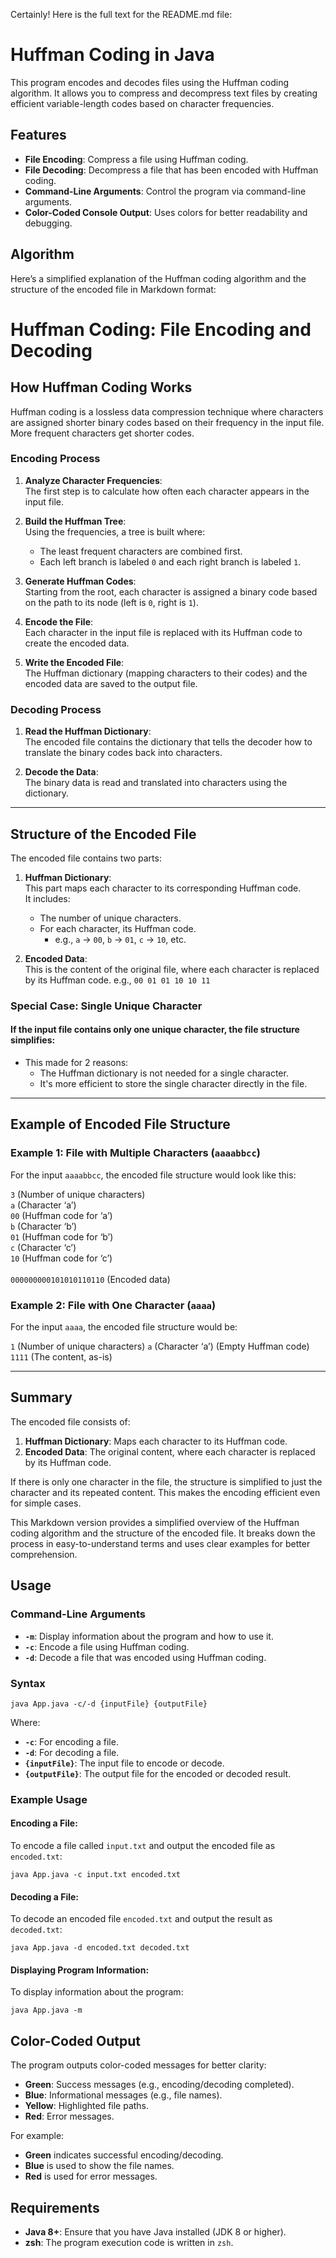 Certainly! Here is the full text for the README.md file:

# Huffman Coding in Java

This program encodes and decodes files using the Huffman coding algorithm. It allows you to compress and decompress text
files by creating efficient variable-length codes based on character frequencies.

## Features

- **File Encoding**: Compress a file using Huffman coding.
- **File Decoding**: Decompress a file that has been encoded with Huffman coding.
- **Command-Line Arguments**: Control the program via command-line arguments.
- **Color-Coded Console Output**: Uses colors for better readability and debugging.

## Algorithm

Here’s a simplified explanation of the Huffman coding algorithm and the structure of the encoded file in Markdown
format:

# Huffman Coding: File Encoding and Decoding

## How Huffman Coding Works

Huffman coding is a lossless data compression technique where characters are assigned shorter binary codes
based on their frequency in the input file. More frequent characters get shorter codes.

### Encoding Process

1. **Analyze Character Frequencies**:  
   The first step is to calculate how often each character appears in the input file.

2. **Build the Huffman Tree**:  
   Using the frequencies, a tree is built where:
    - The least frequent characters are combined first.
    - Each left branch is labeled `0` and each right branch is labeled `1`.

3. **Generate Huffman Codes**:  
   Starting from the root, each character is assigned a binary code based on the path to
   its node  (left is `0`, right is `1`).

4. **Encode the File**:  
   Each character in the input file is replaced with its Huffman code to create the encoded data.

5. **Write the Encoded File**:  
   The Huffman dictionary (mapping characters to their codes) and the encoded data are saved to the output file.

### Decoding Process

1. **Read the Huffman Dictionary**:  
   The encoded file contains the dictionary that tells the decoder how to translate the binary codes back into
   characters.

2. **Decode the Data**:  
   The binary data is read and translated into characters using the dictionary.

---

## Structure of the Encoded File

The encoded file contains two parts:

1. **Huffman Dictionary**:  
   This part maps each character to its corresponding Huffman code.  
   It includes:
    - The number of unique characters.
    - For each character, its Huffman code.
        - e.g., `a` -> `00`, `b` -> `01`, `c` -> `10`, etc.

2. **Encoded Data**:  
   This is the content of the original file, where each character is replaced by its Huffman code.
   e.g., `00 01 01 10 10 11`

### Special Case: Single Unique Character

#### If the input file contains only one unique character, the file structure simplifies:

- This made for 2 reasons:
    - The Huffman dictionary is not needed for a single character.
    - It's more efficient to store the single character directly in the file.

---

## Example of Encoded File Structure

### Example 1: File with Multiple Characters (`aaaabbcc`)

For the input `aaaabbcc`, the encoded file structure would look like this:

`3`       (Number of unique characters) \
`a`       (Character ‘a’) \
`00`      (Huffman code for ‘a’) \
`b`     (Character ‘b’) \
`01`      (Huffman code for ‘b’) \
`c`       (Character ‘c’) \
`10`      (Huffman code for ‘c’) \
\
`000000000101010110110` (Encoded data)

### Example 2: File with One Character (`aaaa`)

For the input `aaaa`, the encoded file structure would be:

`1`       (Number of unique characters)
`a`       (Character ‘a’)
(Empty Huffman code)
`1111`    (The content, as-is)

---

## Summary

The encoded file consists of:

1. **Huffman Dictionary**: Maps each character to its Huffman code.
2. **Encoded Data**: The original content, where each character is replaced by its Huffman code.

If there is only one character in the file, the structure is simplified to just the character and its repeated content.
This makes the encoding efficient even for simple cases.

This Markdown version provides a simplified overview of the Huffman coding algorithm and the structure of the encoded
file. It breaks down the process in easy-to-understand terms and uses clear examples for better comprehension.

## Usage

### Command-Line Arguments

- **`-m`**: Display information about the program and how to use it.
- **`-c`**: Encode a file using Huffman coding.
- **`-d`**: Decode a file that was encoded using Huffman coding.

### Syntax

```shell
java App.java -c/-d {inputFile} {outputFile}
```

Where:

- **`-c`**: For encoding a file.
- **`-d`**: For decoding a file.
- **`{inputFile}`**: The input file to encode or decode.
- **`{outputFile}`**: The output file for the encoded or decoded result.

### Example Usage

#### Encoding a File:

To encode a file called `input.txt` and output the encoded file as `encoded.txt`:

```shell
java App.java -c input.txt encoded.txt
```

#### Decoding a File:

To decode an encoded file `encoded.txt` and output the result as `decoded.txt`:

```shell
java App.java -d encoded.txt decoded.txt
```

#### Displaying Program Information:

To display information about the program:

```shell
java App.java -m
```

## Color-Coded Output

The program outputs color-coded messages for better clarity:

- **Green**: Success messages (e.g., encoding/decoding completed).
- **Blue**: Informational messages (e.g., file names).
- **Yellow**: Highlighted file paths.
- **Red**: Error messages.

For example:

- **Green** indicates successful encoding/decoding.
- **Blue** is used to show the file names.
- **Red** is used for error messages.

## Requirements

- **Java 8+**: Ensure that you have Java installed (JDK 8 or higher).
- **zsh**: The program execution code is written in `zsh`.
